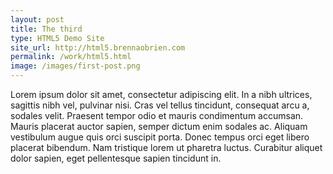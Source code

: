 ```yaml
---
layout: post
title: The third
type: HTML5 Demo Site
site_url: http://html5.brennaobrien.com
permalink: /work/html5.html
image: /images/first-post.png
---
```



Lorem ipsum dolor sit amet, consectetur adipiscing elit. In a nibh ultrices, sagittis nibh vel, pulvinar nisi. Cras vel tellus tincidunt, consequat arcu a, sodales velit. Praesent tempor odio et mauris condimentum accumsan. Mauris placerat auctor sapien, semper dictum enim sodales ac. Aliquam vestibulum augue quis orci suscipit porta. Donec tempus orci eget libero placerat bibendum. Nam tristique lorem ut pharetra luctus. Curabitur aliquet dolor sapien, eget pellentesque sapien tincidunt in.